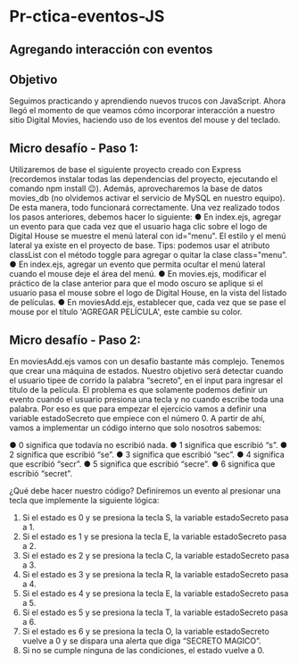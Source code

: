 # Pr-ctica-eventos-JS

## Agregando interacción con eventos

## Objetivo
Seguimos practicando y aprendiendo nuevos trucos con JavaScript. Ahora llegó el momento
de que veamos cómo incorporar interacción a nuestro sitio Digital Movies, haciendo uso
de los eventos del mouse y del teclado.

## Micro desafío - Paso 1:

Utilizaremos de base el siguiente proyecto creado con Express (recordemos instalar
todas las dependencias del proyecto, ejecutando el comando npm install 😉). Además,
aprovecharemos la base de datos movies_db (no olvidemos activar el servicio de MySQL
en nuestro equipo). De esta manera, todo funcionará correctamente.
Una vez realizado todos los pasos anteriores, debemos hacer lo siguiente:
● En index.ejs, agregar un evento para que cada vez que el usuario haga clic sobre el
logo de Digital House se muestre el menú lateral con id="menu". El estilo y el menú
lateral ya existe en el proyecto de base. Tips: podemos usar el atributo classList
con el método toggle para agregar o quitar la clase class="menu".
● En index.ejs, agregar un evento que permita ocultar el menú lateral cuando el
mouse deje el área del menú.
● En movies.ejs, modificar el práctico de la clase anterior para que el modo oscuro se
aplique si el usuario pasa el mouse sobre el logo de Digital House, en la vista del
listado de películas.
● En moviesAdd.ejs, establecer que, cada vez que se pase el mouse por el título
'AGREGAR PELÍCULA', este cambie su color.

## Micro desafío - Paso 2:
En moviesAdd.ejs vamos con un desafío bastante más complejo. Tenemos que crear una
máquina de estados. Nuestro objetivo será detectar cuando el usuario tipee de corrido la
palabra “secreto”, en el input para ingresar el título de la película. El problema es que
solamente podemos definir un evento cuando el usuario presiona una tecla y no cuando
escribe toda una palabra. Por eso es que para empezar el ejercicio vamos a definir una
variable estadoSecreto que empiece con el número 0. A partir de ahí, vamos a
implementar un código interno que solo nosotros sabemos:

● 0 significa que todavía no escribió nada.
● 1 significa que escribió “s”.
● 2 significa que escribió “se”.
● 3 significa que escribió “sec”.
● 4 significa que escribió “secr”.
● 5 significa que escribió “secre”.
● 6 significa que escribió “secret”.

¿Qué debe hacer nuestro código?
Definiremos un evento al presionar una tecla que implemente la siguiente lógica:
1. Si el estado es 0 y se presiona la tecla S, la variable estadoSecreto pasa a 1.
2. Si el estado es 1 y se presiona la tecla E, la variable estadoSecreto pasa a 2.
3. Si el estado es 2 y se presiona la tecla C, la variable estadoSecreto pasa a 3.
4. Si el estado es 3 y se presiona la tecla R, la variable estadoSecreto pasa a 4.
5. Si el estado es 4 y se presiona la tecla E, la variable estadoSecreto pasa a 5.
6. Si el estado es 5 y se presiona la tecla T, la variable estadoSecreto pasa a 6.
7. Si el estado es 6 y se presiona la tecla O, la variable estadoSecreto vuelve a 0 y se
dispara una alerta que diga “SECRETO MAGICO”.
8. Si no se cumple ninguna de las condiciones, el estado vuelve a 0.
